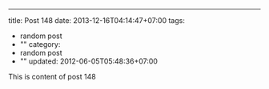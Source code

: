 ---
title: Post 148
date: 2013-12-16T04:14:47+07:00
tags:
  - random post
  - ""
category:
  - random post
  - ""
updated: 2012-06-05T05:48:36+07:00

This is content of post 148